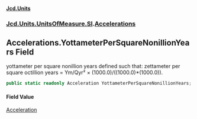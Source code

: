 #### [Jcd.Units](index.md 'index')
### [Jcd.Units.UnitsOfMeasure.SI](Jcd.Units.UnitsOfMeasure.SI.md 'Jcd.Units.UnitsOfMeasure.SI').[Accelerations](Accelerations.md 'Jcd.Units.UnitsOfMeasure.SI.Accelerations')

## Accelerations.YottameterPerSquareNonillionYears Field

yottameter per square nonillion years defined such that: zettameter per square octillion years = Ym/Qyr² × (1000.0)/((1000.0)*(1000.0)).

```csharp
public static readonly Acceleration YottameterPerSquareNonillionYears;
```

#### Field Value
[Acceleration](Acceleration.md 'Jcd.Units.UnitTypes.Acceleration')